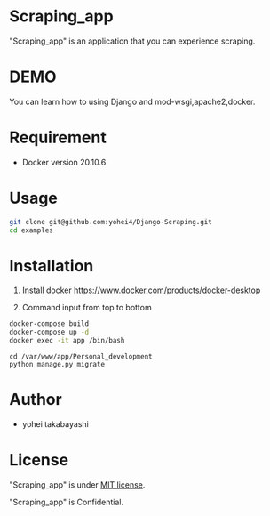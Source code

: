 # Scraping_app

"Scraping_app" is an application that you can experience scraping.
 
# DEMO
 
You can learn how to using Django and mod-wsgi,apache2,docker.
 
# Requirement
 
* Docker version 20.10.6
 
# Usage
 
```bash
git clone git@github.com:yohei4/Django-Scraping.git
cd examples
```

# Installation
 
1. Install docker
https://www.docker.com/products/docker-desktop

2. Command input from top to bottom
 
```bash
docker-compose build
docker-compose up -d
docker exec -it app /bin/bash 
```
```In the container
cd /var/www/app/Personal_development
python manage.py migrate
```
 
# Author
 
* yohei takabayashi
 
# License
 
"Scraping_app" is under [MIT license](https://en.wikipedia.org/wiki/MIT_License).
 
"Scraping_app" is Confidential.

